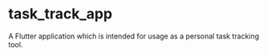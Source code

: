 # task_track_app

A Flutter application which is intended for usage as a personal task tracking tool.
